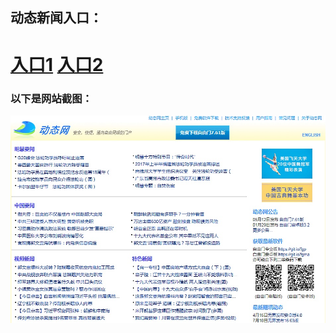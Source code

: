 ## 动态新闻入口：

# <a href="http://s3.ap-northeast-2.amazonaws.com/fwqtz1007/fwqtz01.html">入口1</a>  <a href="http://s3.ap-northeast-2.amazonaws.com/fwqtz1008/fwqtz02.html">入口2</a>

### 以下是网站截图：

<img src="https://github.com/chengyuan98/up/blob/master/dtw20170711.jpg" />





